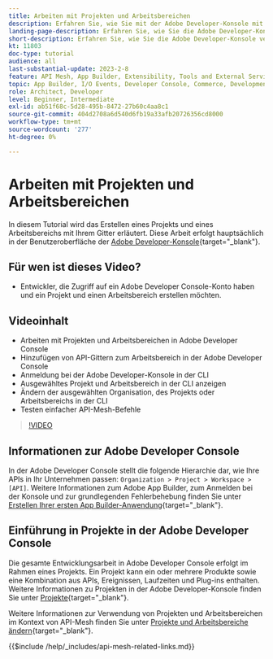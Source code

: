 ```yaml
---
title: Arbeiten mit Projekten und Arbeitsbereichen
description: Erfahren Sie, wie Sie mit der Adobe Developer-Konsole mit Projekten und Arbeitsbereichen arbeiten können.
landing-page-description: Erfahren Sie, wie Sie die Adobe Developer-Konsole verwenden. Erfahren Sie mehr über Projekte und Arbeitsbereiche, die mit API-Mesh verwendet werden können.
short-description: Erfahren Sie, wie Sie die Adobe Developer-Konsole verwenden. Erfahren Sie mehr über Projekte und Arbeitsbereiche, die mit API-Mesh verwendet werden können.
kt: 11803
doc-type: tutorial
audience: all
last-substantial-update: 2023-2-8
feature: API Mesh, App Builder, Extensibility, Tools and External Services, Backend Development
topic: App Builder, I/O Events, Developer Console, Commerce, Development, Integrations
role: Architect, Developer
level: Beginner, Intermediate
exl-id: ab51f68c-5d28-495b-8472-27b60c4aa8c1
source-git-commit: 404d2708a6d540d6fb19a33afb20726356cd8000
workflow-type: tm+mt
source-wordcount: '277'
ht-degree: 0%

---
```


# Arbeiten mit Projekten und Arbeitsbereichen

In diesem Tutorial wird das Erstellen eines Projekts und eines Arbeitsbereichs mit Ihrem Gitter erläutert. Diese Arbeit erfolgt hauptsächlich in der Benutzeroberfläche der [Adobe Developer-Konsole](https://developer.adobe.com/console){target="_blank"}.

## Für wen ist dieses Video?

* Entwickler, die Zugriff auf ein Adobe Developer Console-Konto haben und ein Projekt und einen Arbeitsbereich erstellen möchten.

## Videoinhalt

* Arbeiten mit Projekten und Arbeitsbereichen in Adobe Developer Console
* Hinzufügen von API-Gittern zum Arbeitsbereich in der Adobe Developer Console
* Anmeldung bei der Adobe Developer-Konsole in der CLI
* Ausgewähltes Projekt und Arbeitsbereich in der CLI anzeigen
* Ändern der ausgewählten Organisation, des Projekts oder Arbeitsbereichs in der CLI
* Testen einfacher API-Mesh-Befehle

>[!VIDEO](https://video.tv.adobe.com/v/3414123?quality=12&learn=on)

## Informationen zur Adobe Developer Console

In der Adobe Developer Console stellt die folgende Hierarchie dar, wie Ihre APIs in Ihr Unternehmen passen: `Organization > Project > Workspace > [API]`. Weitere Informationen zum Adobe App Builder, zum Anmelden bei der Konsole und zur grundlegenden Fehlerbehebung finden Sie unter [Erstellen Ihrer ersten App Builder-Anwendung](https://developer.adobe.com/app-builder/docs/getting_started/first_app/){target="_blank"}.

## Einführung in Projekte in der Adobe Developer Console

Die gesamte Entwicklungsarbeit in Adobe Developer Console erfolgt im Rahmen eines Projekts. Ein Projekt kann ein oder mehrere Produkte sowie eine Kombination aus APIs, Ereignissen, Laufzeiten und Plug-ins enthalten. Weitere Informationen zu Projekten in der Adobe Developer-Konsole finden Sie unter [Projekte](https://developer.adobe.com/developer-console/docs/guides/projects/){target="_blank"}.

Weitere Informationen zur Verwendung von Projekten und Arbeitsbereichen im Kontext von API-Mesh finden Sie unter [Projekte und Arbeitsbereiche ändern](https://developer.adobe.com/graphql-mesh-gateway/gateway/create-mesh/#modify-projects-and-workspaces){target="_blank"}.

{{$include /help/_includes/api-mesh-related-links.md}}
